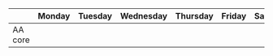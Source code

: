 | | Monday | Tuesday | Wednesday | Thursday | Friday | Saturday | Sunday |
| ---- | ---- | ---- | ---- | ---- | ---- | ---- | ---- | 
| AA core | 
